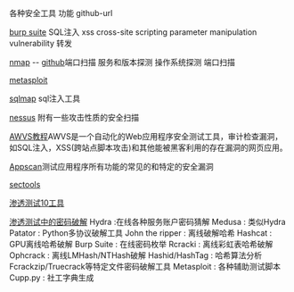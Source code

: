 各种安全工具 功能 github-url

[burp suite](portswigger.net/burp/download.html)  SQL注入 xss  cross-site scripting parameter manipulation  vulnerability  转发

[nmap](https://nmap.org/man/zh/) -- [github](github.com/nmap/nmap)端口扫描 服务和版本探测 操作系统探测 端口扫描

[metasploit](http://www.rapid7.com/ch/products/metasploit/download.jsp)

[sqlmap](github.com/sqlmapproject/sqlmap/tarball/master) sql注入工具

[nessus](http://www.tenable.com/products/nessus/select-your-operating-system) 附有一些攻击性质的安全扫描

[AWVS教程](http://www.acunetix.com/vulnerability-scanner/download/)AWVS是一个自动化的Web应用程序安全测试工具，审计检查漏洞，如SQL注入，XSS(跨站点脚本攻击)和其他能被黑客利用的存在漏洞的网页应用。

[Appscan](http://sectools.org/tool/appscan/)测试应用程序所有功能的常见的和特定的安全漏洞

[sectools](http://sectools.org/)

[渗透测试10工具](www.journaldunet.com/solutions/securite/hacking.shtml)

[渗透测试中的密码破解](http://www.xiumima.com/article/?p=76)
Hydra :在线各种服务账户密码猜解
Medusa : 类似Hydra
Patator : Python多协议破解工具
John the ripper : 离线破解哈希
Hashcat : GPU离线哈希破解
Burp Suite : 在线密码枚举
Rcracki : 离线彩虹表哈希破解
Ophcrack : 离线LMHash/NTHash破解
Hashid/HashTag : 哈希算法分析
Fcrackzip/Truecrack等特定文件密码破解工具
Metasploit : 各种辅助测试脚本
Cupp.py : 社工字典生成
